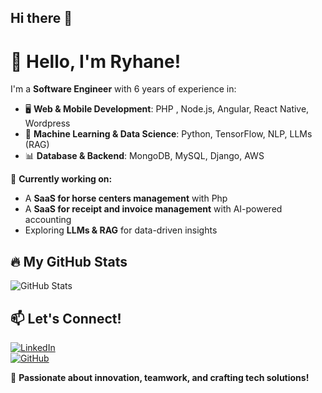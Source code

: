 ## Hi there 👋
# 👋 Hello, I'm Ryhane!

I'm a **Software Engineer** with 6 years of experience in:
- 🖥️ **Web & Mobile Development**: PHP , Node.js, Angular, React Native, Wordpress
- 🤖 **Machine Learning & Data Science**: Python, TensorFlow, NLP, LLMs (RAG)
- 📊 **Database & Backend**: MongoDB, MySQL, Django, AWS

🚀 **Currently working on:**
- A **SaaS for horse centers management** with Php
- A **SaaS for receipt and invoice management** with AI-powered accounting
- Exploring **LLMs & RAG** for data-driven insights

## 🔥 My GitHub Stats
![GitHub Stats](https://github-readme-stats.vercel.app/api?username=Ryhanee&show_icons=true&theme=dark)

## 📫 Let's Connect!
[![LinkedIn](https://img.shields.io/badge/-LinkedIn-blue?style=flat-square&logo=Linkedin&logoColor=white)](https://www.linkedin.com/in/rihane-dalhoum/)  
[![GitHub](https://img.shields.io/badge/-GitHub-black?style=flat-square&logo=github)](https://github.com/Ryhanee)

🎯 **Passionate about innovation, teamwork, and crafting tech solutions!**

<!--
**Ryhanee/Ryhanee** is a ✨ _special_ ✨ repository because its `README.md` (this file) appears on your GitHub profile.

Here are some ideas to get you started:

- 🔭 I’m currently working on EQUIMONDO
- 🌱 I’m currently learning ...
- 👯 I’m looking to collaborate on ...
- 🤔 I’m looking for help with ...
- 💬 Ask me about ...
- 📫 How to reach me: dalhoumrihane@gmail.Com
- 😄 Pronouns: ...
- ⚡ Fun fact: ...
-->

